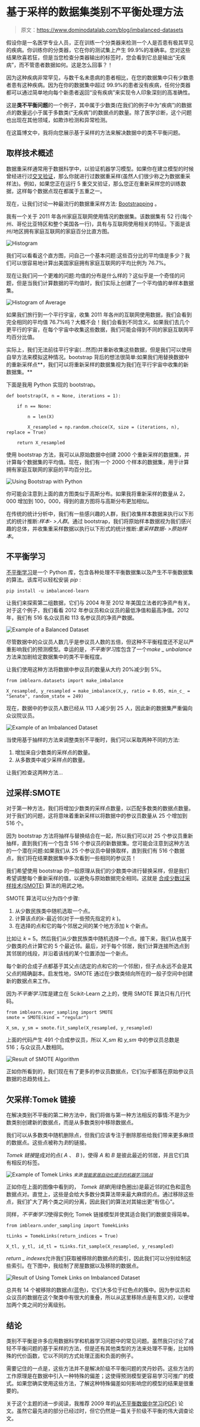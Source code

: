 # 基于采样的数据集类别不平衡处理方法

> 原文：<https://www.dominodatalab.com/blog/imbalanced-datasets>

假设你是一名医学专业人员，正在训练一个分类器来检测一个人是否患有极其罕见的疾病。你训练你的分类器，它在你的测试集上产生 99.9%的准确率。您对这些结果欣喜若狂，但是当您检查分类器输出的标签时，您会看到它总是输出“无疾病”，而不管患者数据如何。这是怎么回事？！

因为这种疾病非常罕见，与数千名未患病的患者相比，在您的数据集中只有少数患者患有这种疾病。因为在你的数据集中超过 99.9%的患者没有疾病，任何分类器都可以通过简单地向每个新患者返回“没有疾病”来实现令人印象深刻的高准确性。

这是**类不平衡问题**的一个例子，其中属于少数类(在我们的例子中为“疾病”)的数据点的数量远小于属于多数类(“无疾病”)的数据点的数量。除了医学诊断，这个问题也出现在其他领域，如欺诈检测和异常检测。

在这篇博文中，我将向您展示基于采样的方法来解决数据中的类不平衡问题。

## 取样技术概述

数据重采样通常用于数据科学中，以验证机器学习模型。如果你在建立模型的时候曾经进行过[交叉验证](/blog/guide-to-building-models-with-cross-validation)，那么你就进行过数据重采样(虽然人们很少称之为数据重采样法)。例如，如果您正在运行 5 重交叉验证，那么您正在重新采样您的训练数据，这样每个数据点现在都属于五重之一。

现在，让我们讨论一种最流行的数据重采样方法: [Bootstrapping](https://en.wikipedia.org/wiki/Bootstrapping_(statistics)) 。

我有一个关于 2011 年各州家庭互联网使用情况的数据集。该数据集有 52 行(每个州、哥伦比亚特区和整个美国各一行)，具有与互联网使用相关的特征。下面是该州/地区拥有家庭互联网的家庭百分比直方图。

![Histogram](img/190f3755ce34ecf80ea9e52078e182fc.png)

我们可以看看这个直方图，问自己一个基本问题:这些百分比的平均值是多少？我们可以很容易地计算出美国家庭拥有家庭互联网的平均比例为 76.7%。

现在让我们问一个更难的问题:均值的分布是什么样的？这似乎是一个奇怪的问题，但是当我们计算数据的平均值时，我们实际上创建了一个平均值的单样本数据集。

![Histogram of Average](img/d6c90b76e2ea7162b1cecd6f2296dd24.png)

如果我们旅行到一个平行宇宙，收集 2011 年各州的互联网使用数据，我们会看到完全相同的平均值 76.7%吗？大概不会！我们会看到不同含义。如果我们去几个更平行的宇宙，在每个宇宙中收集这些数据，我们可能会得到不同的家庭互联网平均百分比值。

实际上，我们无法前往平行宇宙(...然而)并重新收集这些数据，但是我们可以使用自举方法来模拟这种情况。bootstrap 背后的想法很简单:如果我们用替换数据中的重新采样点**，我们可以将重新采样的数据集视为我们在平行宇宙中收集的新数据集。**

下面是我用 Python 实现的 bootstrap。

```
def bootstrap(X, n = None, iterations = 1):

    if n == None:

        n = len(X)

        X_resampled = np.random.choice(X, size = (iterations, n), replace = True)

    return X_resampled
```

使用 bootstrap 方法，我可以从原始数据中创建 2000 个重新采样的数据集，并计算每个数据集的平均值。现在，我们有一个 2000 个样本的数据集，用于计算拥有家庭互联网的家庭的平均百分比。

![Using Bootstrap with Python](img/261652261511f63c290a464a28f217dd.png)

你可能会注意到上面的直方图类似于高斯分布。如果我将重新采样的数量从 2，000 增加到 100，000，得到的直方图将与高斯分布更加相似。

在传统的统计分析中，我们有一些感兴趣的人群，我们收集样本数据来执行以下形式的统计推断:*样本- >人群*。通过 bootstrap，我们将原始样本数据视为我们感兴趣的总体，并收集重采样数据以执行以下形式的统计推断:*重采样数据- >原始样本*。

## 不平衡学习

[不平衡学习](https://github.com/scikit-learn-contrib/imbalanced-learn)是一个 Python 库，包含各种处理不平衡数据集以及产生不平衡数据集的算法。该库可以轻松安装 *pip* :

```
pip install -u imbalanced-learn
```

让我们来探索第二组数据，它们与 2004 年至 2012 年美国立法者的净资产有关。对于这个例子，我们看看 2012 年参议员和众议员的最低净值和最高净值。2012 年，我们有 516 名众议员和 113 名参议员的净资产数据。

![Example of a Balanced Dataset](img/46daf82340ec04eaf342b1e6666ffad2.png)

尽管数据中的众议员人数几乎是参议员人数的五倍，但这种不平衡程度还不足以严重影响我们的预测模型。幸运的是，*不平衡学习*库包含了一个*make _ unbalance*方法来加剧给定数据集中的类不平衡程度。

让我们使用这种方法将数据中参议员的数量从大约 20%减少到 5%。

```
from imblearn.datasets import make_imbalance

X_resampled, y_resampled = make_imbalance(X,y, ratio = 0.05, min_c_ = "Senate", random_state = 249)
```

现在，数据中的参议员人数已经从 113 人减少到 25 人，因此新的数据集严重偏向众议院议员。

![Example of an Imbalanced Dataset](img/92cb0553fd4c10ba219aeaed09433514.png)

当使用基于抽样的方法来调整类别不平衡时，我们可以采取两种不同的方法:

1.  增加来自少数类的采样点的数量。
2.  从多数类中减少采样点的数量。

让我们检查这两种方法...

## 过采样:SMOTE

对于第一种方法，我们将增加少数类的采样点数量，以匹配多数类的数据点数量。对于我们的问题，这将意味着重新采样以将数据中的参议员数量从 25 个增加到 516 个。

因为 bootstrap 方法将抽样与替换结合在一起，所以我们可以对 25 个参议员重新抽样，直到我们有一个包含 516 个参议员的新数据集。您可能会注意到这种方法的一个潜在问题:如果我们从 25 个参议员中替换取样，直到我们有 516 个数据点，我们将在结果数据集中多次看到一些相同的参议员！

我们希望使用 bootstrap 的一般原理从我们的少数类中进行替换采样，但是我们希望调整每个重新采样的值，以避免与原始数据完全相同。这就是 [合成少数过采样技术(SMOTE)](/blog/smote-oversampling-technique) 算法的用武之地。

SMOTE 算法可以分为四个步骤:

1.  从少数民族类中随机选取一个点。
2.  计算该点的*k*-最近邻(对于一些预先指定的 *k* )。
3.  在选择的点和它的每个邻居之间的某个地方添加 k 个新点。

比如让 *k* = 5。然后我们从少数民族类中随机选择一个点。接下来，我们从也属于少数类的点计算它的 5 个最近邻。最后，对于每个邻居，我们计算连接所选点到其邻居的线段，并沿着该线的某个位置添加一个新点。

每个新的合成子点都基于其父点(选定的点和它的一个邻居)，但子点永远不会是其父点的精确副本。启发性地，SMOTE 通过在少数类倾向所在的一般子空间中创建新的数据点来工作。

因为*不平衡学习*库是建立在 Scikit-Learn 之上的，使用 SMOTE 算法只有几行代码。

```
from imblearn.over_sampling import SMOTE
smote = SMOTE(kind = "regular")

X_sm, y_sm = smote.fit_sample(X_resampled, y_resampled)
```

上面的代码产生 491 个合成参议员，所以 *X_sm* 和 *y_sm* 中的参议员总数是 516；与众议员人数相同。

![Result of SMOTE Algorithm](img/425d49571a86f5591d2d076136a71430.png)

正如你所看到的，我们现在有了更多的参议员数据点，它们似乎都落在原始参议员数据的总趋势线上。

## 欠采样:Tomek 链接

在解决类别不平衡的第二种方法中，我们将做与第一种方法相反的事情:不是为少数类别创建新的数据点，而是从多数类别中移除数据点。

我们可以从多数类中随机删除点，但我们应该专注于删除那些给我们带来更多麻烦的数据点。这些点被称为*到*的链接。

*Tomek 链接*是成对的点( *A* 、 *B* )，使得 *A* 和 *B* 是彼此最近的邻居，并且它们具有相反的标签。

![Example of Tomek Links](img/ddfe7aa18ee712aa8ac552dabfb088d8.png)
<small>*来源:[智能家居自动化提示的机器学习挑战](https://www.slideshare.net/barnandas/machine-learning-challenges-for-automated-prompting-in-smart-homes)*</small>

正如你在上面的图像中看到的， *Tomek 链接*(用绿色圈出)是最近邻的红色和蓝色数据点对。直觉上，这些是会给大多数分类算法带来最大麻烦的点。通过移除这些点，我们扩大了两个类之间的分离，因此我们的算法对其输出更“有信心”。

同样，*不平衡学习*使得实例化 Tomek 链接模型并使其适合我们的数据变得简单。

```
from imblearn.under_sampling import TomekLinks

tLinks = TomekLinks(return_indices = True)

X_tl, y_tl, id_tl = tLinks.fit_sample(X_resampled, y_resampled)
```

*return _ indexes*允许我们获取被移除的数据点的索引，因此我们可以分别绘制这些索引。在下图中，我绘制了房屋数据以及移除的数据点。

![Result of Using Tomek Links on Imbalanced Dataset](img/b1f34d4ee73edc89d70151893db28147.png)

总共有 14 个被移除的数据点(蓝色)，它们大多位于红色点的簇中。因为参议员和众议员的数据在这个聚类中有很大的重叠，所以从这里移除点是有意义的，以便增加两个类之间的分离级别。

## 结论

类别不平衡是许多应用数据科学和机器学习问题中的常见问题。虽然我只讨论了减轻不平衡问题的基于采样的方法，但是还有其他类型的方法来处理不平衡，比如特殊的代价函数，它以不同的方式处理正面和负面的例子。

需要记住的一点是，这些方法并不是解决阶级不平衡问题的灵丹妙药。这些方法的工作原理是在数据中引入一种特殊的偏差；这使得预测模型更容易学习可推广的模式。如果您确实使用这些方法，了解这种特殊偏差如何影响您的模型的结果是很重要的。

关于这个主题的进一步阅读，我推荐 2009 年的[从不平衡数据中学习(PDF)](http://www.ele.uri.edu/faculty/he/PDFfiles/ImbalancedLearning.pdf) 论文。虽然它最先进的部分已经过时，但它仍然是一篇关于阶级不平衡的伟大调查论文。